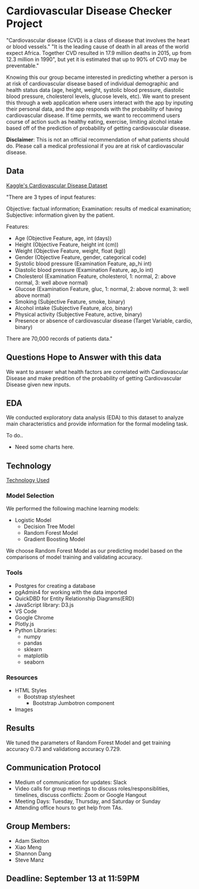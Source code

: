 # Cardiovascular Disease Checker Project
"Cardiovascular disease (CVD) is a class of disease that involves the heart or blood vessels." "It is the leading cause of death in all areas of the world expect Africa. Together CVD resulted in 17.9 million deaths in 2015, up from 12.3 million in 1990", but yet it is estimated that up to 90% of CVD may be preventable."

Knowing this our group became interested in predicting whether a person is at risk of cardiovascular disease based of individual demographic and health status data (age, height, weight, systolic blood pressure, diastolic blood pressure, cholesterol levels, glucose levels, etc). We want to present this through a web application where users interact with the app by inputing their personal data, and the app responds with the probability of having cardiovascular disease. If time permits, we want to reccommend users course of action such as healthy eating, exercise, limiting alcohol intake based off of the prediction of probability of getting cardiovascular disease.

**Disclaimer**: This is not an official recommendation of what patients should do. Please call a medical professional if you are at risk of cardiovascular disease.

## Data
[Kaggle's Cardiovascular Disease Dataset](https://www.kaggle.com/sulianova/cardiovascular-disease-dataset/notebooks)

"There are 3 types of input features:

Objective: factual information;
Examination: results of medical examination;
Subjective: information given by the patient.

Features:
- Age (Objective Feature, age, int (days))
- Height (Objective Feature, height int (cm))
- Weight (Objective Feature, weight, float (kg)) 
- Gender (Objective Feature, gender, categorical code)
- Systolic blood pressure (Examination Feature, ap_hi int)
- Diastolic blood pressure (Examination Feature, ap_lo int)
- Cholesterol (Examination Feature, cholesterol, 1: normal, 2: above normal, 3: well above normal)
- Glucose (Examination Feature, gluc, 1: normal, 2: above normal, 3: well above normal)
- Smoking (Subjective Feature, smoke, binary)
- Alcohol intake (Subjective Feature, alco, binary)
- Physical activity (Subjective Feature, active, binary)
- Presence or absence of cardiovascular disease (Target Variable, cardio, binary)

There are 70,000 records of patients data."

## Questions Hope to Answer with this data
We want to answer what health factors are correlated with Cardiovascular Disease and make predition of the probability of getting Cardiovascular Disease given new inputs.

## EDA
We conducted exploratory data analysis (EDA) to this dataset to analyze main characteristics and provide information for the formal modeling task.

To do..
- Need some charts here.


## Technology
[Technology Used](https://github.com/adamskel78/SHAX_group_project/blob/shannon/technology.md)

### Model Selection

We performed the following machine learning models:

- Logistic Model
    - Decision Tree Model
    - Random Forest Model
    - Gradient Boosting Model

We choose Random Forest Model as our predicting model based on the comparisons of model training and validating accuracy.

### Tools
- Postgres for creating a database
- pgAdmin4 for working with the data imported
- QuickDBD for Entity Relationship Diagrams(ERD)
- JavaScript library: D3.js
- VS Code
- Google Chrome
- Plotly.js
- Python Libraries: 
    - numpy
    - pandas
    - sklearn
    - matplotlib
    - seaborn

### Resources
- HTML Styles
    - Bootstrap stylesheet
        - Bootstrap Jumbotron component
- Images

## Results

We tuned the parameters of Random Forest Model and get training accuracy 0.73 and validationg accuracy 0.729. 

## Communication Protocol
- Medium of communication for updates: Slack
- Video calls for group meetings to discuss roles/responsiblities, timelines, discuss conflicts: Zoom or Google Hangout
- Meeting Days: Tuesday, Thursday, and Saturday or Sunday
- Attending office hours to get help from TAs.

## Group Members:
- Adam Skelton
- Xiao Meng
- Shannon Dang
- Steve Manz

## Deadline: September 13 at 11:59PM